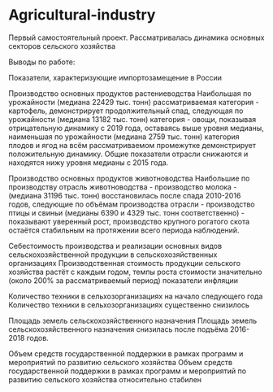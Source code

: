 # Agricultural-industry
Первый самостоятельный проект. Рассматривалась динамика основных секторов сельского хозяйства

Выводы по работе:

Показатели, характеризующие импортозамещение в России

Производство основных продуктов растениеводства
Наибольшая по урожайности (медиана 22429 тыс. тонн) рассматриваемая категория - картофель, демонстрирует продолжительный спад, следующая по урожайности (медиана 13182 тыс. тонн) категория - овощи, показывая отрицательную динамику с 2019 года, оставаясь выше уровня медианы, наименьшая по урожайности (медиана 2759 тыс. тонн) категория плодов и ягод на всём рассматриваемом промежутке демонстрирует положительную динамику. Общие показатели отрасли снижаются и находятся нижу уровня медианы с 2015 года.

Производство основных продуктов животноводства
Наибольшие по производству отрасль животноводства - производство молока - (медиана 31196 тыс. тонн) восстановилась после спада 2010-2016 годов, следующие по объёмам производства отрасли - производство птицы и свиньи (медианы 6390 и 4329 тыс. тонн соответственно) - показывают уверенный рост, производство крупного рогатого скота остаётся стабильным на протяжении всего периода наблюдений.

Себестоимость производства и реализации основных видов сельскохозяйственной продукции в сельскохозяйственных организациях
Производственная стоимость продукции сельского хозяйства растёт с каждым годом, темпы роста стоимости значительно (около 200% за рассматриваемый период) показатели инфляции

Количество техники в сельхозорганизациях на начало следующего года
Количество техники в сельхозорганизациях существенно снизилось

Площадь земель сельскохозяйственного назначения
Площадь земель сельскохозяйственного назначения снизилась после подъёма 2016-2018 годов.

Объем средств государственной поддержки в рамках программ и мероприятий по развитию сельского хозяйства
Объем средств государственной поддержки в рамках программ и мероприятий по развитию сельского хозяйства относительно стабилен
